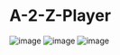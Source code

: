 # A-2-Z-Player
![image](https://drive.google.com/uc?export=view&id=1xFv6b0e08-bmvPxMj-BLIE0rDqYA797q)
![image](https://drive.google.com/uc?export=view&id=16Pb2x_gol-ZR2o7wgaGoTUEw73KTLags)
![image](https://drive.google.com/uc?export=view&id=1xfjd888b6bX2ewIdX-CD5YS0NUrYP0BT)
